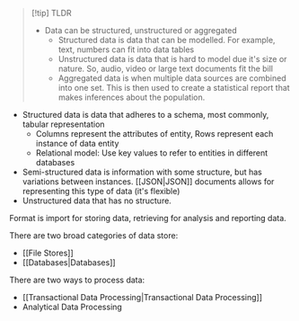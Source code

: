 > [!tip] TLDR
> - Data can be structured, unstructured or aggregated
>	- Structured data is data that can be modelled. For example, text, numbers can fit into data tables
>	- Unstructured data is data that is hard to model due it's size or nature. So, audio, video or large text documents fit the bill
>	- Aggregated data is when multiple data sources are combined into one set. This is then used to create a statistical report that makes inferences about the population.

- Structured data is data that adheres to a schema, most commonly, tabular representation
	- Columns represent the attributes of entity, Rows represent each instance of data entity
	- Relational model: Use key values to refer to entities in different databases
- Semi-structured data is information with some structure, but has variations between instances. [[JSON|JSON]] documents allows for representing this type of data (it's flexible)
- Unstructured data that has no structure.

Format is import for storing data, retrieving for analysis and reporting data.

There are two broad categories of data store:
- [[File Stores]]
- [[Databases|Databases]]

There are two ways to process data:
- [[Transactional Data Processing|Transactional Data Processing]]
- Analytical Data Processing
